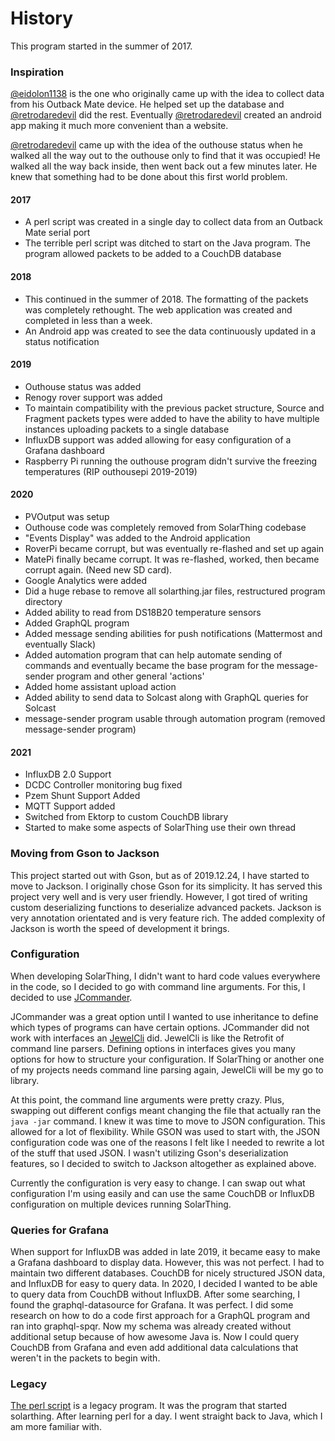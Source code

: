 # History
This program started in the summer of 2017.

### Inspiration
[@eidolon1138](https://github.com/eidolon1138) is the one who originally came up with the idea to collect data from his Outback Mate device. He helped
set up the database and [@retrodaredevil](https://github.com/retrodaredevil) did the rest. Eventually [@retrodaredevil](https://github.com/retrodaredevil) created an android app making it much
more convenient than a website.

[@retrodaredevil](https://github.com/retrodaredevil) came up with the idea of the outhouse status when he walked all the way out to the outhouse only to find
that it was occupied! He walked all the way back inside, then went back out a few minutes later. He knew that something
had to be done about this first world problem.


#### 2017
* A perl script was created in a single day to collect data from an Outback Mate serial port
* The terrible perl script was ditched to start on the Java program. The program allowed packets to be added to a CouchDB database
#### 2018
* This continued in the summer of 2018. The formatting of the packets was completely rethought. The web application
was created and completed in less than a week.
* An Android app was created to see the data continuously updated in a status notification
#### 2019
* Outhouse status was added
* Renogy rover support was added
* To maintain compatibility with the previous packet structure, Source and Fragment packets types were added to
have the ability to have multiple instances uploading packets to a single database
* InfluxDB support was added allowing for easy configuration of a Grafana dashboard
* Raspberry Pi running the outhouse program didn't survive the freezing temperatures (RIP outhousepi 2019-2019)
#### 2020
* PVOutput was setup
* Outhouse code was completely removed from SolarThing codebase
* "Events Display" was added to the Android application
* RoverPi became corrupt, but was eventually re-flashed and set up again
* MatePi finally became corrupt. It was re-flashed, worked, then became corrupt again. (Need new SD card).
* Google Analytics were added
* Did a huge rebase to remove all solarthing.jar files, restructured program directory
* Added ability to read from DS18B20 temperature sensors
* Added GraphQL program
* Added message sending abilities for push notifications (Mattermost and eventually Slack)
* Added automation program that can help automate sending of commands and eventually became the base program
for the message-sender program and other general 'actions'
* Added home assistant upload action  
* Added ability to send data to Solcast along with GraphQL queries for Solcast  
* message-sender program usable through automation program (removed message-sender program)
#### 2021
* InfluxDB 2.0 Support
* DCDC Controller monitoring bug fixed
* Pzem Shunt Support Added
* MQTT Support added
* Switched from Ektorp to custom CouchDB library
* Started to make some aspects of SolarThing use their own thread


### Moving from Gson to Jackson
This project started out with Gson, but as of 2019.12.24, I have started to move to Jackson. I originally chose Gson for its
simplicity. It has served this project very well and is very user friendly. However, I got tired of writing custom
deserializing functions to deserialize advanced packets. Jackson is very annotation orientated and is very
feature rich. The added complexity of Jackson is worth the speed of development it brings.

### Configuration
When developing SolarThing, I didn't want to hard code values everywhere in the code, so I decided to
go with command line arguments. For this, I decided to use [JCommander](https://github.com/cbeust/jcommander).

JCommander was a great option until I wanted to use inheritance to define which types of programs can have
certain options. JCommander did not work with interfaces an [JewelCli](http://jewelcli.lexicalscope.com/) did. JewelCli
is like the Retrofit of command line parsers. Defining options in interfaces gives you many options for how to structure
your configuration. If SolarThing or another one of my projects needs command line parsing again, JewelCli will be my go to library.

At this point, the command line arguments were pretty crazy. Plus, swapping out different configs meant changing the
file that actually ran the `java -jar` command. I knew it was time to move to JSON configuration. This allowed for a lot of
flexibility. While GSON was used to start with, the JSON configuration code was one of the reasons I felt like I needed to rewrite a lot
of the stuff that used JSON. I wasn't utilizing Gson's deserialization features, so I decided to switch
to Jackson altogether as explained above.

Currently the configuration is very easy to change. I can swap out what configuration I'm using easily and can
use the same CouchDB or InfluxDB configuration on multiple devices running SolarThing.

### Queries for Grafana
When support for InfluxDB was added in late 2019, it became easy to make a Grafana dashboard to display data.
However, this was not perfect. I had to maintain two different databases. CouchDB for nicely structured JSON
data, and InfluxDB for easy to query data. In 2020, I decided I wanted to be able to query data from CouchDB
without InfluxDB. After some searching, I found the graphql-datasource for Grafana. It was perfect. I did some
research on how to do a code first approach for a GraphQL program and ran into graphql-spqr. Now my schema was
already created without additional setup because of how awesome Java is. Now I could query CouchDB from Grafana
and even add additional data calculations that weren't in the packets to begin with.

### Legacy
[The perl script](../legacy/helloworld.pl) is a legacy program. It was the program that started solarthing.
After learning perl for a day. I went straight back to Java, which I am more familiar with.
